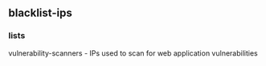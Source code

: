 ## blacklist-ips

### lists
vulnerability-scanners - IPs used to scan for web application vulnerabilities

